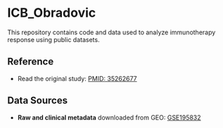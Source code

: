 # ICB_Obradovic

This repository contains code and data used to analyze immunotherapy response using public datasets.

## Reference
- Read the original study: [PMID: 35262677](https://pubmed.ncbi.nlm.nih.gov/35262677/)

## Data Sources
- **Raw and clinical metadata** downloaded from GEO: [GSE195832](https://www.ncbi.nlm.nih.gov/geo/download/?acc=GSE195832)